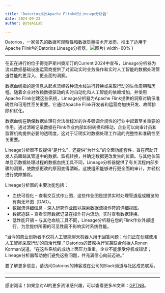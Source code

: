 ```yaml
---

title: 'Datorios推出Apache Flink®的Lineage分析器'
date: 2024-09-23
author: ByteAILab

---
```


Datorios，一家领先的数据可观察性和数据质量技术开发商，推出了适用于Apache Flink®的Datorios Lineage分析器。![图片](https://ai-techpark.com/wp-content/uploads/2024/09/Datorios-Unve-960x540.jpg){ width=60% }

---
在正在进行的位于得克萨斯州奥斯汀的Current 2024中宣布，Lineage分析器为流式数据基础设施运营商提供了对驱动实时业务操作和实时人工智能的数据处理管道性能的更深入、更全面的洞察。

数据血统指的是信息从起点流经各种流水线进行转换或采取行动的生命周期和历程。随着企业对依赖数据驱动的实时自动化和人工智能的依赖增加，并使用Apache Flink创建这些系统，Lineage分析器为Apache Flink提供的洞察对确保准确性和可用性至关重要。它通过Apache Flink开发者和运营商加快开发、故障排除和优化。

数据血统在确保数据处理符合法律标准的许多强调合规性的行业中起着至关重要的作用。通过清晰记录数据在Flink作业内部如何转换和移动，企业可以向审计员和监管机构提供必要的透明度。这对于证明实时数据处理工作流的完整性和准确性至关重要。

Lineage分析器不仅提供“是什么”，还提供“为什么”的全面功能套件，旨在帮助开发人员跟踪其管道中的数据、监视转换，并确定数据更改发生的位置。与其他仅简单显示数据处理过程的数据血统工具不同，Lineage分析器提供了有关流程内部步骤的洞察，使数据更改的原因变得清晰。这使组织能够进行更全面的审计，并轻松进行故障排除。

Lineage分析器的主要功能包括：
- 血统可视化 – 查看交互式作业图，这些作业图是提供实时处理管道组成概览的有向无环图（DAG）。
- 数据流详细信息 – 深入研究作业图以探索数据流操作符的详细视图。
- 数据追踪 – 查看实际数据记录在操作符内流动，实时查看数据转换。
- 低性能开销 – 与其他血统工具不同，Lineage分析器在您的Flink作业外部运行，为您提供所需的可见性而不影响实时系统性能。

“当今的商业创新者不仅将人工智能聊天机器人用于回答问题；他们正在创建使用人工智能采取行动的自治代理，” Datorios的首席执行官兼联合创始人Ronen Korman说道。“在这些系统的成功上面压力重重，企业不能承受停机或错误；Lineage分析器帮助他们避免这些问题，并充满信心向前迈进。”

要了解更多信息，请访问Datorios的博客或在公司的Slack频道与社区成员联系。

---
---
感谢阅读！如果您对AI的更多资讯感兴趣，可以查看更多AI文章：[GPTNB](https://gptnb.com)。